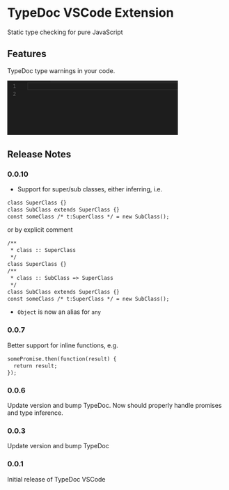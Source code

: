 # TypeDoc VSCode Extension
Static type checking for pure JavaScript

## Features

TypeDoc type warnings in your code.

![TypeDocWarnings](images/type-doc-demo.gif)

## Release Notes

### 0.0.10

- Support for super/sub classes, either inferring, i.e.
```
class SuperClass {}
class SubClass extends SuperClass {}
const someClass /* t:SuperClass */ = new SubClass();
```
or by explicit comment
```
/**
 * class :: SuperClass
 */
class SuperClass {}
/**
 * class :: SubClass => SuperClass
 */
class SubClass extends SuperClass {}
const someClass /* t:SuperClass */ = new SubClass();
```
- `Object` is now an alias for `any`

### 0.0.7

Better support for inline functions, e.g.

```
somePromise.then(function(result) {
  return result;
});
```

### 0.0.6

Update version and bump TypeDoc. Now should properly handle promises and type inference.

### 0.0.3

Update version and bump TypeDoc

### 0.0.1

Initial release of TypeDoc VSCode
